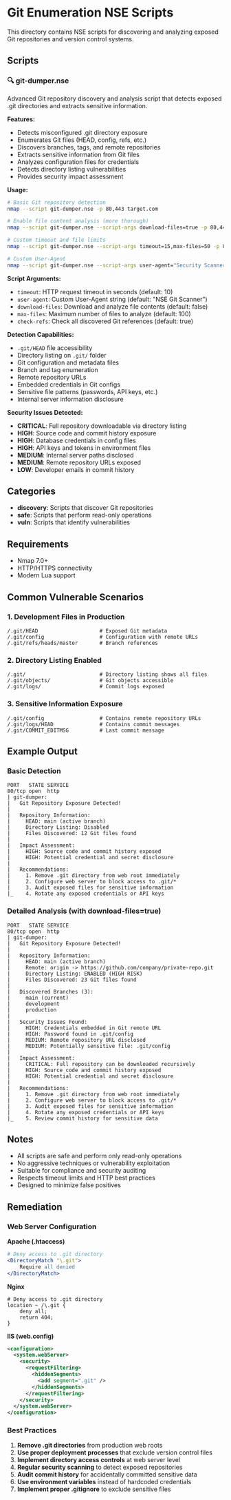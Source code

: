 # Git Enumeration NSE Scripts

This directory contains NSE scripts for discovering and analyzing exposed Git repositories and version control systems.

## Scripts

### 🔍 git-dumper.nse
Advanced Git repository discovery and analysis script that detects exposed .git directories and extracts sensitive information.

**Features:**
- Detects misconfigured .git directory exposure
- Enumerates Git files (HEAD, config, refs, etc.)
- Discovers branches, tags, and remote repositories
- Extracts sensitive information from Git files
- Analyzes configuration files for credentials
- Detects directory listing vulnerabilities
- Provides security impact assessment

**Usage:**
```bash
# Basic Git repository detection
nmap --script git-dumper.nse -p 80,443 target.com

# Enable file content analysis (more thorough)
nmap --script git-dumper.nse --script-args download-files=true -p 80,443 target.com

# Custom timeout and file limits
nmap --script git-dumper.nse --script-args timeout=15,max-files=50 -p 80,443 target.com

# Custom User-Agent
nmap --script git-dumper.nse --script-args user-agent="Security Scanner" -p 80,443 target.com
```

**Script Arguments:**
- `timeout`: HTTP request timeout in seconds (default: 10)
- `user-agent`: Custom User-Agent string (default: "NSE Git Scanner")
- `download-files`: Download and analyze file contents (default: false)
- `max-files`: Maximum number of files to analyze (default: 100)
- `check-refs`: Check all discovered Git references (default: true)

**Detection Capabilities:**
- `.git/HEAD` file accessibility
- Directory listing on `.git/` folder
- Git configuration and metadata files
- Branch and tag enumeration
- Remote repository URLs
- Embedded credentials in Git configs
- Sensitive file patterns (passwords, API keys, etc.)
- Internal server information disclosure

**Security Issues Detected:**
- **CRITICAL**: Full repository downloadable via directory listing
- **HIGH**: Source code and commit history exposure
- **HIGH**: Database credentials in config files
- **HIGH**: API keys and tokens in environment files
- **MEDIUM**: Internal server paths disclosed
- **MEDIUM**: Remote repository URLs exposed
- **LOW**: Developer emails in commit history

## Categories
- **discovery**: Scripts that discover Git repositories
- **safe**: Scripts that perform read-only operations
- **vuln**: Scripts that identify vulnerabilities

## Requirements
- Nmap 7.0+
- HTTP/HTTPS connectivity
- Modern Lua support

## Common Vulnerable Scenarios

### 1. Development Files in Production
```
/.git/HEAD                    # Exposed Git metadata
/.git/config                  # Configuration with remote URLs
/.git/refs/heads/master       # Branch references
```

### 2. Directory Listing Enabled
```
/.git/                        # Directory listing shows all files
/.git/objects/                # Git objects accessible
/.git/logs/                   # Commit logs exposed
```

### 3. Sensitive Information Exposure
```
/.git/config                  # Contains remote repository URLs
/.git/logs/HEAD               # Contains commit messages
/.git/COMMIT_EDITMSG          # Last commit message
```

## Example Output

### Basic Detection
```
PORT   STATE SERVICE
80/tcp open  http
| git-dumper:
|   Git Repository Exposure Detected!
|   
|   Repository Information:
|     HEAD: main (active branch)
|     Directory Listing: Disabled
|     Files Discovered: 12 Git files found
|   
|   Impact Assessment:
|     HIGH: Source code and commit history exposed
|     HIGH: Potential credential and secret disclosure
|   
|   Recommendations:
|     1. Remove .git directory from web root immediately
|     2. Configure web server to block access to .git/*
|     3. Audit exposed files for sensitive information
|_    4. Rotate any exposed credentials or API keys
```

### Detailed Analysis (with download-files=true)
```
PORT   STATE SERVICE  
80/tcp open  http
| git-dumper:
|   Git Repository Exposure Detected!
|   
|   Repository Information:
|     HEAD: main (active branch)
|     Remote: origin -> https://github.com/company/private-repo.git
|     Directory Listing: ENABLED (HIGH RISK)
|     Files Discovered: 23 Git files found
|   
|   Discovered Branches (3):
|     main (current)
|     development
|     production
|   
|   Security Issues Found:
|     HIGH: Credentials embedded in Git remote URL
|     HIGH: Password found in .git/config
|     MEDIUM: Remote repository URL disclosed
|     MEDIUM: Potentially sensitive file: .git/config
|   
|   Impact Assessment:
|     CRITICAL: Full repository can be downloaded recursively
|     HIGH: Source code and commit history exposed
|     HIGH: Potential credential and secret disclosure
|   
|   Recommendations:
|     1. Remove .git directory from web root immediately
|     2. Configure web server to block access to .git/*
|     3. Audit exposed files for sensitive information
|     4. Rotate any exposed credentials or API keys
|_    5. Review commit history for sensitive data
```

## Notes
- All scripts are safe and perform only read-only operations
- No aggressive techniques or vulnerability exploitation
- Suitable for compliance and security auditing
- Respects timeout limits and HTTP best practices
- Designed to minimize false positives

## Remediation

### Web Server Configuration

**Apache (.htaccess)**
```apache
# Deny access to .git directory
<DirectoryMatch "\.git">
    Require all denied
</DirectoryMatch>
```

**Nginx**
```nginx
# Deny access to .git directory
location ~ /\.git {
    deny all;
    return 404;
}
```

**IIS (web.config)**
```xml
<configuration>
  <system.webServer>
    <security>
      <requestFiltering>
        <hiddenSegments>
          <add segment=".git" />
        </hiddenSegments>
      </requestFiltering>
    </security>
  </system.webServer>
</configuration>
```

### Best Practices
1. **Remove .git directories** from production web roots
2. **Use proper deployment processes** that exclude version control files
3. **Implement directory access controls** at web server level
4. **Regular security scanning** to detect exposed repositories
5. **Audit commit history** for accidentally committed sensitive data
6. **Use environment variables** instead of hardcoded credentials
7. **Implement proper .gitignore** to exclude sensitive files